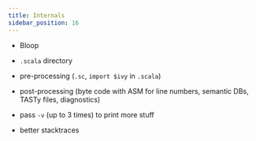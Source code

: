 ```yaml
---
title: Internals
sidebar_position: 16
---
```


- Bloop

- `.scala` directory

- pre-processing (`.sc`, `import $ivy` in `.scala`)

- post-processing (byte code with ASM for line numbers, semantic DBs, TASTy files, diagnostics)

- pass `-v` (up to 3 times) to print more stuff

- better stacktraces
